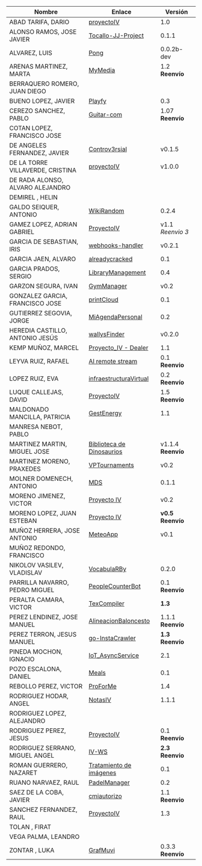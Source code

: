 | Nombre | Enlace | Versión |
|--------|--------|---------|
|ABAD TARIFA, DARIO | [proyectoIV](https://github.com/daraahh/proyectoIV) | 1.0 |
|ALONSO RAMOS, JOSE JAVIER | [Tocallo-JJ-Project](https://github.com/JJavier98/IV-Project) | 0.1.1 |
|ALVAREZ, LUIS | [Pong](https://github.com/lag2k/pong) | 0.0.2b-dev |
|ARENAS MARTINEZ, MARTA| [MyMedia](https://github.com/MartaArM/proyectoIV1920) | 1.2 **Reenvío** |
|BERRAQUERO ROMERO, JUAN DIEGO | | |
|BUENO LOPEZ, JAVIER | [Playfy](https://github.com/JaviBL8/Playfy) | 0.3 |
|CEREZO SANCHEZ, PABLO | [Guitar-com](https://github.com/pcerezo/Proyecto-IV-19-20) | 1.07 **Reenvío** |
|COTAN LOPEZ, FRANCISCO JOSE | | |
|DE ANGELES FERNANDEZ, JAVIER | [Controv3rsial](https://github.com/jdafer98/Controv3rsial) | v0.1.5 |
|DE LA TORRE VILLAVERDE, CRISTINA |[proyectoIV](https://github.com/cvillaverde24/proyectoIV) | v1.0.0 |
|DE RADA ALONSO, ALVARO ALEJANDRO | | |
|DEMIREL , HELIN | | |
|GALDO SEIQUER, ANTONIO | [WikiRandom](https://github.com/OMGitsXupi/WikiRandom) | 0.2.4 |
|GAMEZ LOPEZ, ADRIAN GABRIEL | [ProyectoIV](https://github.com/Gadri8/ProyectoIV) | v1.1 <em>Reenvio 3</em>  |
|GARCIA DE SEBASTIAN, IRIS | [webhooks-handler](https://github.com/iris-garcia/webhooks-handler) | v0.2.1 |
|GARCIA JAEN, ALVARO | [alreadycracked](https://github.com/AlvaroGarciaJaen/alreadycracked) | 0.1 |
|GARCIA PRADOS, SERGIO | [LibraryManagement](https://github.com/sergiogp98/LibraryManagement) | 0.4 |
|GARZON SEGURA, IVAN | [GymManager](https://github.com/i4vk/GymManager) | v0.2 |
|GONZALEZ GARCIA, FRANCISCO JOSE | [printCloud](https://github.com/Neo-Stark/Proyecto-IV-19-20) | 0.1 |
|GUTIERREZ SEGOVIA, JORGE | [MiAgendaPersonal](https://github.com/Saytes/Proyecto-IV) | 0.2 |
|HEREDIA CASTILLO, ANTONIO JESÚS| [wallysFinder](https://github.com/antoni-heredia/WallysFinder) | v0.2.0 |
|KEMP MUÑOZ, MARCEL | [Proyecto_IV - Dealer](https://github.com/MarcelKemp/Proyecto_IV) | 1.1 |
|LEYVA RUIZ, RAFAEL | [AI remote stream](https://github.com/rafaelleru/iv) | 0.1 **Reenvio** |
|LOPEZ RUIZ, EVA | [infraestructuraVirtual](https://github.com/Lopuiz/infraestructuraVirtual) | 0.2 **Reenvío**|
|LUQUE CALLEJAS, DAVID | [ProyectoIV](https://github.com/davidluque1/ProyectoIV) | 1.5 **Reenvío** |
|MALDONADO MANCILLA, PATRICIA |[GestEnergy](https://github.com/patriciamaldonado/GestEnergy) |1.1 |
|MANRESA NEBOT, PABLO | | |
|MARTINEZ MARTIN, MIGUEL JOSE |[Biblioteca de Dinosaurios](https://github.com/MiguelJMartinez/Proyecto-IV) | v1.1.4 **Reenvío**|
|MARTINEZ MORENO, PRAXEDES | [VPTournaments](https://github.com/pramartinez/IV_project) | v0.2 |
|MOLNER DOMENECH, ANTONIO | [MDS](https://github.com/antoniomdk/model-deployment-service) | 0.1.1 |
|MORENO JIMENEZ, VICTOR |[Proyecto IV](https://github.com/VictorMorenoJimenez/IV) | v0.2 |
|MORENO LOPEZ, JUAN ESTEBAN |[Proyecto IV](https://github.com/juaneml/IV_1920_Proyecto) |**__v0.5__** **Reenvío**|
|MUÑOZ HERRERA, JOSE ANTONIO | [MeteoApp](https://github.com/JoseAntonioMHerrera/MeteoApp) | v0.1 |
|MUÑOZ REDONDO, FRANCISCO | | |
|NIKOLOV VASILEV, VLADISLAV | [VocabulaRBy](https://github.com/Vol0kin/VocabulaRBy) | 0.2.0 |
|PARRILLA NAVARRO, PEDRO MIGUEL |[PeopleCounterBot](https://github.com/SupeerP/PeopleCounterBot) |0.1 **Reenvío** |
|PERALTA CAMARA, VICTOR | [TexCompiler](https://github.com/victorperalta93/IV-Proyecto) | **1.3** |
|PEREZ LENDINEZ, JOSE MANUEL | [AlineacionBaloncesto](https://github.com/jmplz14/AlineacionBaloncesto) | 1.1.1 **Reenvío**|
|PEREZ TERRON, JESUS MANUEL | [go-InstaCrawler](https://github.com/Jesus-Sheriff/go-InstaCrawler) | **1.3** **Reenvío** |
|PINEDA MOCHON, IGNACIO | [IoT_AsyncService](https://github.com/nachop97m/IoT_AsyncService) | 2.1 |
|POZO ESCALONA, DANIEL | [Meals](https://github.com/danipozo/meals) | 0.1 |
|REBOLLO PEREZ, VICTOR | [ProForMe](https://github.com/Rebits/ProForMe) | 1.4 |
|RODRIGUEZ HODAR, ANGEL | [NotasIV](https://github.com/angelhodar/NotasIV) | 1.1.1 |
|RODRIGUEZ LOPEZ, ALEJANDRO | | |
|RODRIGUEZ PEREZ, JESUS | [ProyectoIV](https://github.com/jesusrpII/Proyecto-IV)| 0.1 **Reenvío** |
|RODRIGUEZ SERRANO, MIGUEL ANGEL | [IV-WS](https://github.com/miguelangelrdguez/IV-WS) | **2.3** __Reenvio__ |
|ROMAN GUERRERO, NAZARET | [Tratamiento de imágenes](https://github.com/nazaretrogue/Microservicio-multimedia) | 0.1 |
|RUANO NARVAEZ, RAUL | [PadelManager](https://github.com/ruanete/PadelManager) | 0.2 |
|SAEZ DE LA COBA, JAVIER | [cmiautorizo](https://github.com/jscoba/cmiautorizo) | 1.1 **Reenvio** |
|SANCHEZ FERNANDEZ, RAUL | [ProyectoIV](https://github.com/raulsf6/Proyecto-IV) | 1.3 |
|TOLAN , FIRAT | | |
|VEGA PALMA, LEANDRO | | |
|ZONTAR , LUKA | [GrafMuvi](https://github.com/lzontar/GrafMuvi) | 0.3.3 **Reenvío**|
